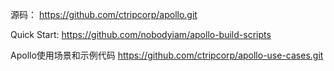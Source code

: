 源码： https://github.com/ctripcorp/apollo.git

Quick Start: https://github.com/nobodyiam/apollo-build-scripts

Apollo使用场景和示例代码 https://github.com/ctripcorp/apollo-use-cases.git